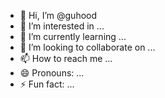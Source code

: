 - 👋 Hi, I’m @guhood
- 👀 I’m interested in ...
- 🌱 I’m currently learning ...
- 💞️ I’m looking to collaborate on ...
- 📫 How to reach me ...
- 😄 Pronouns: ...
- ⚡ Fun fact: ...

<!---
guhood/guhood is a ✨ special ✨ repository because its `README.md` (this file) appears on your GitHub profile.
You can click the Preview link to take a look at your changes.
--->
